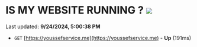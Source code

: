 # IS MY WEBSITE RUNNING ? [![](https://img.shields.io/static/v1?label=Sponsor&message=%E2%9D%A4&logo=GitHub&color=%23fe8e86)](https://github.com/sponsors/Youssef-Lehmam)

Last updated: **9/24/2024, 5:00:38 PM**

- `GET` [https://youssefservice.me](https://youssefservice.me) - **Up** (191ms)
